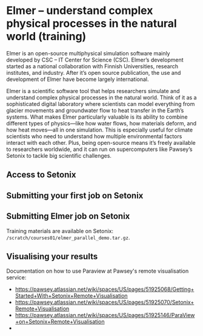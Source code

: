 # Elmer – understand complex physical processes in the natural world (training)
Elmer is an open-source multiphysical simulation software mainly developed by CSC – IT Center for Science (CSC). Elmer’s development started as a national collaboration with Finnish Universities, research institutes, and industry. After it’s open source publication, the use and development of Elmer have become largely international.

Elmer is a scientific software tool that helps researchers simulate and understand complex physical processes in the natural world. Think of it as a sophisticated digital laboratory where scientists can model everything from glacier movements and groundwater flow to heat transfer in the Earth’s systems. What makes Elmer particularly valuable is its ability to combine different types of physics—like how water flows, how materials deform, and how heat moves—all in one simulation. This is especially useful for climate scientists who need to understand how multiple environmental factors interact with each other. Plus, being open-source means it’s freely available to researchers worldwide, and it can run on supercomputers like Pawsey’s Setonix to tackle big scientific challenges.

## Access to Setonix
## Submitting your first job on Setonix
## Submitting Elmer job on Setonix
Training materials are available on Setonix: `/scratch/courses01/elmer_parallel_demo.tar.gz`. 

## Visualising your results
Documentation on how to use Paraview at Pawsey's remote visualisation service: 
- https://pawsey.atlassian.net/wiki/spaces/US/pages/51925068/Getting+Started+With+Setonix+Remote+Visualisation
- https://pawsey.atlassian.net/wiki/spaces/US/pages/51925070/Setonix+Remote+Visualisation
- https://pawsey.atlassian.net/wiki/spaces/US/pages/51925146/ParaView+on+Setonix+Remote+Visualisation
- 

